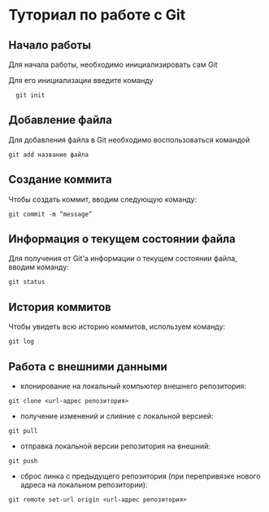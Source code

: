 # Туториал по работе с Git

## Начало работы

Для начала работы, необходимо инициализировать сам Git

Для его инициализации введите команду 

```
  git init
```

## Добавление файла

Для добавления файла в Git необходимо воспользоваться командой 

```
git add название файла
```
## Создание коммита

Чтобы создать коммит, вводим следующую команду:

```
git commit -m “message” 
```

## Информация о текущем состоянии файла

Для получения от Git'а информации о текущем состоянии файла, вводим команду:

```
git status
```

## История коммитов

Чтобы увидеть всю историю коммитов, используем команду:

```
git log
```

## Работа с внешними данными

+ клонирование на локальный компьютер внешнего репозитория:

~~~
git clone <url-адрес репозитория>
~~~

+ получение изменений и слияние с локальной версией:

~~~
git pull
~~~

+ отправка локальной версии репозитория на внешний:

~~~
git push
~~~

+ сброс линка с предыдущего репозитория (при перепривязке нового адреса на локальном репозитории):

~~~
git remote set-url origin <url-адрес репозитория>
~~~